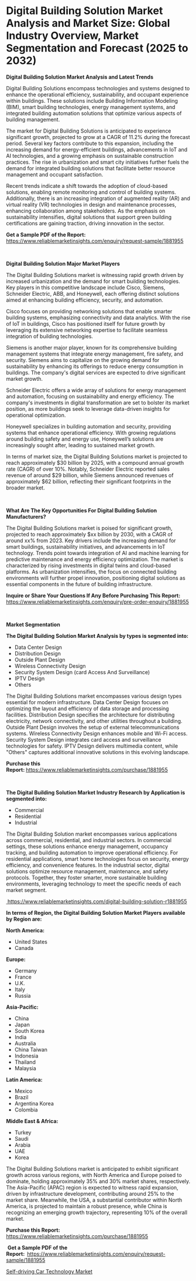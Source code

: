 <p><h1>Digital Building Solution Market Analysis and Market Size: Global Industry Overview, Market Segmentation and Forecast (2025 to 2032)</h1></p><p><strong>Digital Building Solution Market Analysis and Latest Trends</strong></p>
<p><p>Digital Building Solutions encompass technologies and systems designed to enhance the operational efficiency, sustainability, and occupant experience within buildings. These solutions include Building Information Modeling (BIM), smart building technologies, energy management systems, and integrated building automation solutions that optimize various aspects of building management.</p><p>The market for Digital Building Solutions is anticipated to experience significant growth, projected to grow at a CAGR of 11.2% during the forecast period. Several key factors contribute to this expansion, including the increasing demand for energy-efficient buildings, advancements in IoT and AI technologies, and a growing emphasis on sustainable construction practices. The rise in urbanization and smart city initiatives further fuels the demand for integrated building solutions that facilitate better resource management and occupant satisfaction.</p><p>Recent trends indicate a shift towards the adoption of cloud-based solutions, enabling remote monitoring and control of building systems. Additionally, there is an increasing integration of augmented reality (AR) and virtual reality (VR) technologies in design and maintenance processes, enhancing collaboration among stakeholders. As the emphasis on sustainability intensifies, digital solutions that support green building certifications are gaining traction, driving innovation in the sector.</p></p>
<p><strong>Get a Sample PDF of the Report:&nbsp;</strong> <a href="https://www.reliablemarketinsights.com/enquiry/request-sample/1881955?utm_campaign=2102&utm_medium=2&utm_source=Github&utm_content=ia&utm_term=11032025&utm_id=digital-building-solution">https://www.reliablemarketinsights.com/enquiry/request-sample/1881955</a></p>
<p>&nbsp;</p>
<p><strong>Digital Building Solution Major Market Players</strong></p>
<p><p>The Digital Building Solutions market is witnessing rapid growth driven by increased urbanization and the demand for smart building technologies. Key players in this competitive landscape include Cisco, Siemens, Schneider Electric, ABB, and Honeywell, each offering distinct solutions aimed at enhancing building efficiency, security, and automation.</p><p>Cisco focuses on providing networking solutions that enable smarter building systems, emphasizing connectivity and data analytics. With the rise of IoT in buildings, Cisco has positioned itself for future growth by leveraging its extensive networking expertise to facilitate seamless integration of building technologies. </p><p>Siemens is another major player, known for its comprehensive building management systems that integrate energy management, fire safety, and security. Siemens aims to capitalize on the growing demand for sustainability by enhancing its offerings to reduce energy consumption in buildings. The company's digital services are expected to drive significant market growth.</p><p>Schneider Electric offers a wide array of solutions for energy management and automation, focusing on sustainability and energy efficiency. The company's investments in digital transformation are set to bolster its market position, as more buildings seek to leverage data-driven insights for operational optimization.</p><p>Honeywell specializes in building automation and security, providing systems that enhance operational efficiency. With growing regulations around building safety and energy use, Honeywell’s solutions are increasingly sought after, leading to sustained market growth.</p><p>In terms of market size, the Digital Building Solutions market is projected to reach approximately $30 billion by 2025, with a compound annual growth rate (CAGR) of over 10%. Notably, Schneider Electric reported sales revenue of around $29 billion, while Siemens announced revenues of approximately $62 billion, reflecting their significant footprints in the broader market.</p></p>
<p>&nbsp;</p>
<p><strong>What Are The Key Opportunities For Digital Building Solution Manufacturers?</strong></p>
<p><p>The Digital Building Solutions market is poised for significant growth, projected to reach approximately $xx billion by 2030, with a CAGR of around xx% from 2023. Key drivers include the increasing demand for smart buildings, sustainability initiatives, and advancements in IoT technology. Trends point towards integration of AI and machine learning for predictive maintenance and energy efficiency optimization. The market is characterized by rising investments in digital twins and cloud-based platforms. As urbanization intensifies, the focus on connected building environments will further propel innovation, positioning digital solutions as essential components in the future of building infrastructure.</p></p>
<p><strong>Inquire or Share Your Questions If Any Before Purchasing This Report:</strong> <a href="https://www.reliablemarketinsights.com/enquiry/pre-order-enquiry/1881955?utm_campaign=2102&utm_medium=2&utm_source=Github&utm_content=ia&utm_term=11032025&utm_id=digital-building-solution">https://www.reliablemarketinsights.com/enquiry/pre-order-enquiry/1881955</a></p>
<p>&nbsp;</p>
<p><strong>Market Segmentation</strong></p>
<p><strong>The Digital Building Solution Market Analysis by types is segmented into:</strong></p>
<p><ul><li>Data Center Design</li><li>Distribution Design</li><li>Outside Plant Design</li><li>Wireless Connectivity Design</li><li>Security System Design (card Access And Surveillance)</li><li>IPTV Design</li><li>Others</li></ul></p>
<p><p>The Digital Building Solutions market encompasses various design types essential for modern infrastructure. Data Center Design focuses on optimizing the layout and efficiency of data storage and processing facilities. Distribution Design specifies the architecture for distributing electricity, network connectivity, and other utilities throughout a building. Outside Plant Design involves the setup of external telecommunications systems. Wireless Connectivity Design enhances mobile and Wi-Fi access. Security System Design integrates card access and surveillance technologies for safety. IPTV Design delivers multimedia content, while "Others" captures additional innovative solutions in this evolving landscape.</p></p>
<p><strong>Purchase this Report:&nbsp;</strong><a href="https://www.reliablemarketinsights.com/purchase/1881955?utm_campaign=2102&utm_medium=2&utm_source=Github&utm_content=ia&utm_term=11032025&utm_id=digital-building-solution">https://www.reliablemarketinsights.com/purchase/1881955</a></p>
<p>&nbsp;</p>
<p><strong>The Digital Building Solution Market Industry Research by Application is segmented into:</strong></p>
<p><ul><li>Commercial</li><li>Residential</li><li>Industrial</li></ul></p>
<p><p>The Digital Building Solution market encompasses various applications across commercial, residential, and industrial sectors. In commercial settings, these solutions enhance energy management, occupancy tracking, and building automation to improve operational efficiency. For residential applications, smart home technologies focus on security, energy efficiency, and convenience features. In the industrial sector, digital solutions optimize resource management, maintenance, and safety protocols. Together, they foster smarter, more sustainable building environments, leveraging technology to meet the specific needs of each market segment.</p></p>
<p><a href="https://www.reliablemarketinsights.com/digital-building-solution-r1881955?utm_campaign=2102&utm_medium=2&utm_source=Github&utm_content=ia&utm_term=11032025&utm_id=digital-building-solution">&nbsp;https://www.reliablemarketinsights.com/digital-building-solution-r1881955</a></p>
<p><strong>In terms of Region, the Digital Building Solution Market Players available by Region are:</strong></p>
<p>
    <p> <strong> North America: </strong>
        <ul>
            <li>United States</li>
            <li>Canada</li>
        </ul>
        </p> 
    <p> <strong> Europe: </strong>
        <ul>
            <li>Germany</li>
            <li>France</li>
            <li>U.K.</li>
            <li>Italy</li>
            <li>Russia</li>
        </ul>
        </p> 
    <p> <strong> Asia-Pacific: </strong>
        <ul>
            <li>China</li>
            <li>Japan</li>
            <li>South Korea</li>
            <li>India</li>
            <li>Australia</li>
            <li>China Taiwan</li>
            <li>Indonesia</li>
            <li>Thailand</li>
            <li>Malaysia</li>
        </ul>
        </p> 
    <p> <strong> Latin America: </strong>
        <ul>
            <li>Mexico</li>
            <li>Brazil</li>
            <li>Argentina Korea</li>
            <li>Colombia</li>
        </ul>
        </p> 
    <p> <strong> Middle East & Africa: </strong>
        <ul>
            <li>Turkey</li>
            <li>Saudi</li>
            <li>Arabia</li>
            <li>UAE</li>
            <li>Korea</li>
        </ul>
    </p>
    </p>
<p><p>The Digital Building Solutions market is anticipated to exhibit significant growth across various regions, with North America and Europe poised to dominate, holding approximately 35% and 30% market shares, respectively. The Asia-Pacific (APAC) region is expected to witness rapid expansion, driven by infrastructure development, contributing around 25% to the market share. Meanwhile, the USA, a substantial contributor within North America, is projected to maintain a robust presence, while China is recognizing an emerging growth trajectory, representing 10% of the overall market.</p></p>
<p><strong>Purchase this Report: </strong><a href="https://www.reliablemarketinsights.com/purchase/1881955?utm_campaign=2102&utm_medium=2&utm_source=Github&utm_content=ia&utm_term=11032025&utm_id=digital-building-solution">https://www.reliablemarketinsights.com/purchase/1881955</a></p>
<p>&nbsp;<strong>Get a Sample PDF of the Report:&nbsp;&nbsp;</strong><a href="https://www.reliablemarketinsights.com/enquiry/request-sample/1881955?utm_campaign=2102&utm_medium=2&utm_source=Github&utm_content=ia&utm_term=11032025&utm_id=digital-building-solution">https://www.reliablemarketinsights.com/enquiry/request-sample/1881955</a></p>
<p><strong></strong></p>
<p><p><a href="https://github.com/koopalujale2/Market-Research-Report-List-1/blob/main/self-driving-car-technology-market.md?utm_campaign=2102&utm_medium=2&utm_source=Github&utm_content=ia&utm_term=11032025&utm_id=digital-building-solution">Self-driving Car Technology Market</a></p></p>